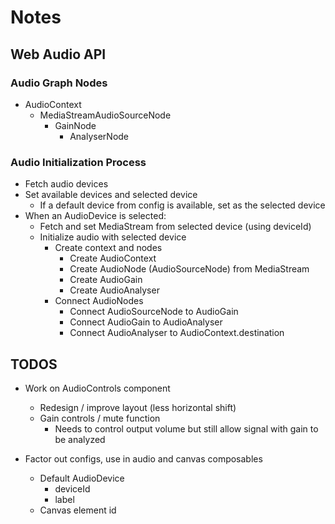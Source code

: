 # Notes


## Web Audio API

### Audio Graph Nodes

- AudioContext
  - MediaStreamAudioSourceNode
    - GainNode
      - AnalyserNode

### Audio Initialization Process

- Fetch audio devices
- Set available devices and selected device
  - If a default device from config is available, set as the selected device
- When an AudioDevice is selected:
  - Fetch and set MediaStream from selected device (using deviceId)
  - Initialize audio with selected device
    - Create context and nodes
      - Create AudioContext
      - Create AudioNode (AudioSourceNode) from MediaStream
      - Create AudioGain
      - Create AudioAnalyser 
    - Connect AudioNodes
      - Connect AudioSourceNode to AudioGain
      - Connect AudioGain to AudioAnalyser
      - Connect AudioAnalyser to AudioContext.destination


## TODOS

- Work on AudioControls component
  - Redesign / improve layout (less horizontal shift)
  - Gain controls / mute function
    - Needs to control output volume but still allow signal with gain to be analyzed

- Factor out configs, use in audio and canvas composables
  - Default AudioDevice
    - deviceId
    - label
  - Canvas element id

